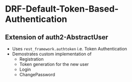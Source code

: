 # DRF-Default-Token-Based-Authentication

## Extension of auth2-AbstractUser

- Uses `rest_framework.authtoken` i.e. Token Authentication
- Demostrates custom implementation of
  - Registration
  - Token generation for the new user
  - Login
  - ChangePassword
  